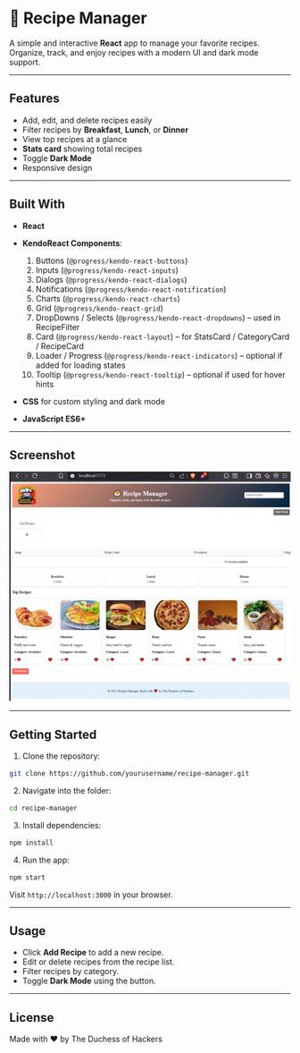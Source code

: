 
# 🍲 Recipe Manager

A simple and interactive **React** app to manage your favorite recipes.  
Organize, track, and enjoy recipes with a modern UI and dark mode support.

---

##  Features

- Add, edit, and delete recipes easily
- Filter recipes by **Breakfast**, **Lunch**, or **Dinner**
- View top recipes at a glance
- **Stats card** showing total recipes
- Toggle **Dark Mode**
- Responsive design

---

##  Built With

- **React**
- **KendoReact Components**:
  1. Buttons (`@progress/kendo-react-buttons`)
  2. Inputs (`@progress/kendo-react-inputs`)
  3. Dialogs (`@progress/kendo-react-dialogs`)
  4. Notifications (`@progress/kendo-react-notification`)
  5. Charts (`@progress/kendo-react-charts`)
  6. Grid (`@progress/kendo-react-grid`)
  7. DropDowns / Selects (`@progress/kendo-react-dropdowns`) – used in RecipeFilter
  8. Card (`@progress/kendo-react-layout`) – for StatsCard / CategoryCard / RecipeCard
  9. Loader / Progress (`@progress/kendo-react-indicators`) – optional if added for loading states
  10. Tooltip (`@progress/kendo-react-tooltip`) – optional if used for hover hints

- **CSS** for custom styling and dark mode
- **JavaScript ES6+**

---

##  Screenshot

![Recipe Manager Screenshot](./public/images/Recipe-Manager.JPG)

---

##  Getting Started

1. Clone the repository:  
```bash
git clone https://github.com/yourusername/recipe-manager.git
````

2. Navigate into the folder:

```bash
cd recipe-manager
```

3. Install dependencies:

```bash
npm install
```

4. Run the app:

```bash
npm start
```

Visit `http://localhost:3000` in your browser.

---

##  Usage

* Click **Add Recipe** to add a new recipe.
* Edit or delete recipes from the recipe list.
* Filter recipes by category.
* Toggle **Dark Mode** using the button.

---

##  License

Made with ❤️ by The Duchess of Hackers

